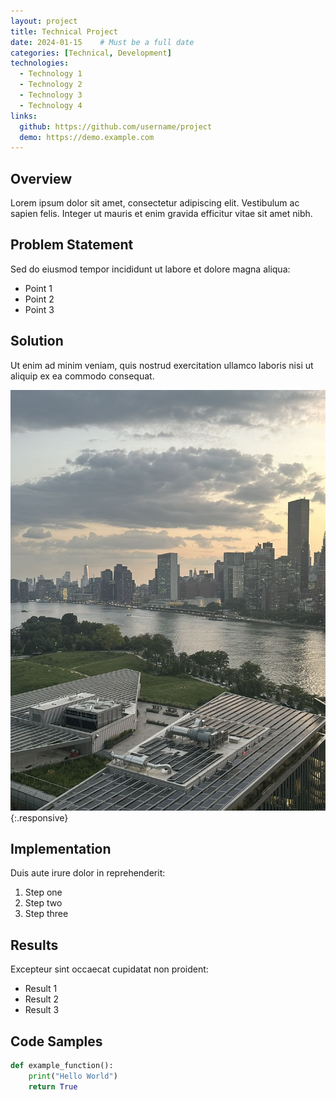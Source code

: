 ```yaml
---
layout: project
title: Technical Project
date: 2024-01-15    # Must be a full date
categories: [Technical, Development]
technologies:
  - Technology 1
  - Technology 2
  - Technology 3
  - Technology 4
links:
  github: https://github.com/username/project
  demo: https://demo.example.com
---
```


## Overview

Lorem ipsum dolor sit amet, consectetur adipiscing elit. Vestibulum ac sapien felis. Integer ut mauris et enim gravida efficitur vitae sit amet nibh.

## Problem Statement

Sed do eiusmod tempor incididunt ut labore et dolore magna aliqua:
- Point 1
- Point 2
- Point 3

## Solution

Ut enim ad minim veniam, quis nostrud exercitation ullamco laboris nisi ut aliquip ex ea commodo consequat.

![Project Image](../img/ct2.jpg){:.responsive}

## Implementation

Duis aute irure dolor in reprehenderit:

1. Step one
2. Step two
3. Step three

## Results

Excepteur sint occaecat cupidatat non proident:
- Result 1
- Result 2
- Result 3

## Code Samples

```python
def example_function():
    print("Hello World")
    return True
```